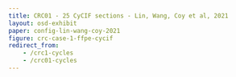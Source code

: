 ```yaml
---
title: CRC01 - 25 CyCIF sections - Lin, Wang, Coy et al, 2021
layout: osd-exhibit
paper: config-lin-wang-coy-2021
figure: crc-case-1-ffpe-cycif
redirect_from:
    - /crc1-cycles
    - /crc01-cycles
---
```

